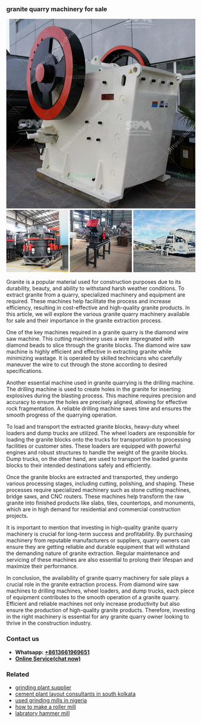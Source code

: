 <h3>granite quarry machinery for sale</h3><img src='1706755809.jpg' alt=''><p>Granite is a popular material used for construction purposes due to its durability, beauty, and ability to withstand harsh weather conditions. To extract granite from a quarry, specialized machinery and equipment are required. These machines help facilitate the process and increase efficiency, resulting in cost-effective and high-quality granite products. In this article, we will explore the various granite quarry machinery available for sale and their importance in the granite extraction process.</p><p>One of the key machines required in a granite quarry is the diamond wire saw machine. This cutting machinery uses a wire impregnated with diamond beads to slice through the granite blocks. The diamond wire saw machine is highly efficient and effective in extracting granite while minimizing wastage. It is operated by skilled technicians who carefully maneuver the wire to cut through the stone according to desired specifications.</p><p>Another essential machine used in granite quarrying is the drilling machine. The drilling machine is used to create holes in the granite for inserting explosives during the blasting process. This machine requires precision and accuracy to ensure the holes are precisely aligned, allowing for effective rock fragmentation. A reliable drilling machine saves time and ensures the smooth progress of the quarrying operation.</p><p>To load and transport the extracted granite blocks, heavy-duty wheel loaders and dump trucks are utilized. The wheel loaders are responsible for loading the granite blocks onto the trucks for transportation to processing facilities or customer sites. These loaders are equipped with powerful engines and robust structures to handle the weight of the granite blocks. Dump trucks, on the other hand, are used to transport the loaded granite blocks to their intended destinations safely and efficiently.</p><p>Once the granite blocks are extracted and transported, they undergo various processing stages, including cutting, polishing, and shaping. These processes require specialized machinery such as stone cutting machines, bridge saws, and CNC routers. These machines help transform the raw granite into finished products like slabs, tiles, countertops, and monuments, which are in high demand for residential and commercial construction projects.</p><p>It is important to mention that investing in high-quality granite quarry machinery is crucial for long-term success and profitability. By purchasing machinery from reputable manufacturers or suppliers, quarry owners can ensure they are getting reliable and durable equipment that will withstand the demanding nature of granite extraction. Regular maintenance and servicing of these machines are also essential to prolong their lifespan and maximize their performance.</p><p>In conclusion, the availability of granite quarry machinery for sale plays a crucial role in the granite extraction process. From diamond wire saw machines to drilling machines, wheel loaders, and dump trucks, each piece of equipment contributes to the smooth operation of a granite quarry. Efficient and reliable machines not only increase productivity but also ensure the production of high-quality granite products. Therefore, investing in the right machinery is essential for any granite quarry owner looking to thrive in the construction industry.</p><h3>Contact us</h3><ul><li><strong>Whatsapp:&nbsp;<a href="https://wa.me/8613661969651">+8613661969651</a></strong></li><li><a href="https://swt.shibang-china.com/?git&amp;zhl&amp;granite quarry machinery for sale"><strong>Online Service(chat now)</strong></a></li></ul><h3>Related</h3><ul><li><a href='grinding plant supplier.md'>grinding plant supplier</a></li><li><a href='cement plant layout consultants in south kolkata.md'>cement plant layout consultants in south kolkata</a></li><li><a href='used grinding mills in nigeria.md'>used grinding mills in nigeria</a></li><li><a href='how to make a roller mill.md'>how to make a roller mill</a></li><li><a href='labratory hammer mill.md'>labratory hammer mill</a></li></ul>